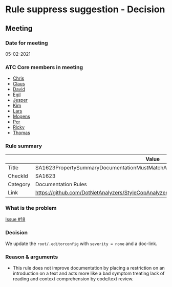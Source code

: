 # Rule suppress suggestion - Decision

## Meeting

### Date for meeting

05-02-2021

### ATC Core members in meeting

* [Chris](https://github.com/orgs/atc-net/people/christianhelle)
* [Claus](https://github.com/orgs/atc-net/people/cjakobsen)
* [David](https://github.com/orgs/atc-net/people/davidkallesen)
* [Egil](https://github.com/orgs/atc-net/people/egil)
* [Jesper](https://github.com/orgs/atc-net/people/jhoejgaard)
* [Kim](https://github.com/orgs/atc-net/people/kimlundjohansen)
* [Lars](https://github.com/orgs/atc-net/people/LarsSkovslund)
* [Mogens](https://github.com/orgs/atc-net/people/MogensFogh)
* [Per](https://github.com/orgs/atc-net/people/perkops)
* [Ricky](https://github.com/orgs/atc-net/people/rickykaare)
* [Thomas](https://github.com/orgs/atc-net/people/TomMalow)

### Rule summary

|             | Value |
| ----------- |------------------------------------------------|
| Title       | SA1623PropertySummaryDocumentationMustMatchAccessors |
| CheckId     | SA1623 |
| Category    | Documentation Rules |
| Link        | https://github.com/DotNetAnalyzers/StyleCopAnalyzers/blob/master/documentation/SA1623.md |

### What is the problem

[Issue #18](https://github.com/atc-net/atc-coding-rules/issues/18)

### Decision

We update the `root/.editorconfig` with `severity = none` and a doc-link.

### Reason & arguments

* This rule does not improve documentation by placing a restriction on an introduction on a text and acts more like a bad symptom treating lack of reading and context comprehension by code/text review.